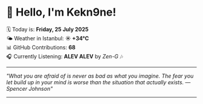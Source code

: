 # 👋 Hello, I'm Kekn9ne!

🗓️ Today is: **Friday, 25 July 2025**  
🌤️ Weather in Istanbul: **☀️   +34°C**  
📊 GitHub Contributions: **68**  
🎧 Currently Listening: **ALEV ALEV** by *Zen-G* 🎶

---

_"What you are afraid of is never as bad as what you imagine. The fear you let build up in your mind is worse than the situation that actually exists. — *Spencer Johnson*"_

---

